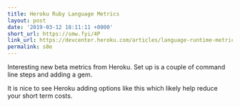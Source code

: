 ```yaml
---
title: Heroku Ruby Language Metrics
layout: post
date: '2019-03-12 18:11:11 +0000'
short_url: https://smw.fyi/4P
link_url: https://devcenter.heroku.com/articles/language-runtime-metrics-ruby
permalink: s8e
---
```

Interesting new beta metrics from Heroku. Set up is a couple of command line steps and adding a gem.

It is nice to see Heroku adding options like this which likely help reduce your short term costs.
